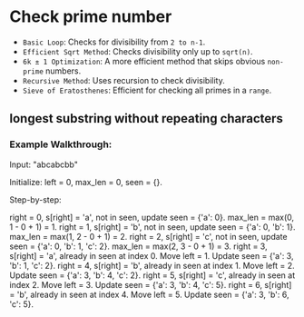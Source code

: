 # Check prime number

- `Basic Loop`: Checks for divisibility from `2 to n-1`.
- `Efficient Sqrt Method`: Checks divisibility only up to `sqrt(n)`.
- `6k ± 1 Optimization`: A more efficient method that skips obvious `non-prime` numbers.
- `Recursive Method`: Uses recursion to check divisibility.
- `Sieve of Eratosthenes`: Efficient for checking all primes in a `range`.

## longest substring without repeating characters

### Example Walkthrough:

Input: "abcabcbb"

Initialize: left = 0, max_len = 0, seen = {}.

Step-by-step:

right = 0, s[right] = 'a', not in seen, update seen = {'a': 0}. max_len = max(0, 1 - 0 + 1) = 1.
right = 1, s[right] = 'b', not in seen, update seen = {'a': 0, 'b': 1}. max_len = max(1, 2 - 0 + 1) = 2.
right = 2, s[right] = 'c', not in seen, update seen = {'a': 0, 'b': 1, 'c': 2}. max_len = max(2, 3 - 0 + 1) = 3.
right = 3, s[right] = 'a', already in seen at index 0. Move left = 1. Update seen = {'a': 3, 'b': 1, 'c': 2}.
right = 4, s[right] = 'b', already in seen at index 1. Move left = 2. Update seen = {'a': 3, 'b': 4, 'c': 2}.
right = 5, s[right] = 'c', already in seen at index 2. Move left = 3. Update seen = {'a': 3, 'b': 4, 'c': 5}.
right = 6, s[right] = 'b', already in seen at index 4. Move left = 5. Update seen = {'a': 3, 'b': 6, 'c': 5}.
